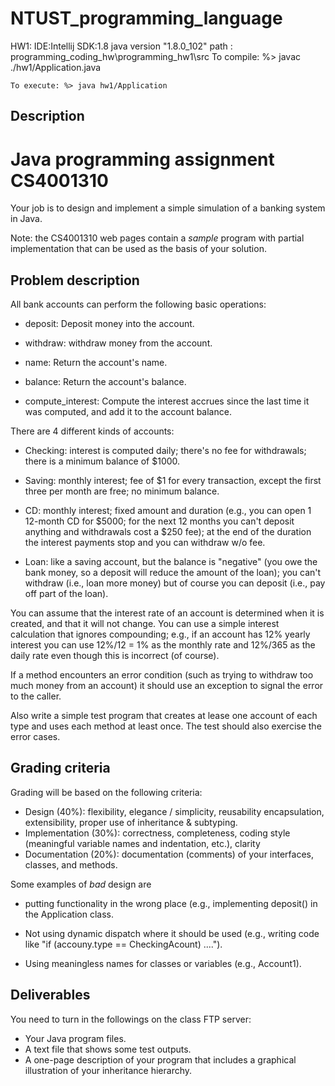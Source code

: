 # NTUST_programming_language
HW1:
IDE:Intellij
SDK:1.8 
java version "1.8.0_102"
    path : programming_coding_hw\programming_hw1\src
    To compile: %> javac ./hw1/Application.java
    
    To execute: %> java hw1/Application


Description
----
Java programming assignment                                 CS4001310
=====================================================================

Your job is to design and implement a simple simulation of a banking
system in Java. 

Note: the CS4001310 web pages contain a *sample* program with partial
implementation that can be used as the basis of your solution.

Problem description
-------------------

All bank accounts can perform the following basic operations:

- deposit: Deposit money into the account.

- withdraw: withdraw money from the account.

- name: Return the account's name.

- balance: Return the account's balance.

- compute_interest: Compute the interest accrues since the last time
  it was computed, and add it to the account balance.
  
There are 4 different kinds of accounts:

- Checking: interest is computed daily; there's no fee for 
  withdrawals; there is a minimum balance of $1000.
  
- Saving: monthly interest; fee of $1 for every transaction, except
  the first three per month are free; no minimum balance.
  
- CD: monthly interest; fixed amount and duration (e.g., you can open
  1 12-month CD for $5000; for the next 12 months you can't deposit
  anything and withdrawals cost a  $250 fee); at the end of the 
  duration the interest payments stop and you can withdraw w/o fee.
  
- Loan: like a saving account, but the balance is "negative" (you owe
  the bank money, so a deposit will reduce the amount of the loan);
  you can't withdraw (i.e., loan more money) but of course you can 
  deposit (i.e., pay off part of the loan).
  
You can assume that the interest rate of an account is determined when
it is created, and that it will not change.  You can use a simple
interest calculation that ignores compounding; e.g., if an account has
12% yearly interest you can use 12%/12 = 1% as the monthly rate and
12%/365 as the daily rate even though this is incorrect (of course).

If a method encounters an error condition (such as trying to withdraw
too much money from an account) it should use an exception to signal
the error to the caller.

Also write a simple test program that creates at lease one account of 
each type and uses each method at least once.  The test should also 
exercise the error cases.

Grading criteria
----------------

Grading will be based on the following criteria:

- Design (40%): flexibility, elegance / simplicity, reusability
  encapsulation, extensibility, proper use of inheritance & subtyping.
- Implementation (30%): correctness, completeness, coding style
  (meaningful variable names and indentation, etc.), clarity
- Documentation (20%): documentation (comments) of your interfaces,
  classes, and methods.
  
Some examples of *bad* design are

- putting functionality in the wrong place (e.g., implementing
  deposit() in the Application class.
  
- Not using dynamic dispatch where it should be used (e.g., writing
  code like "if (accouny.type == CheckingAcount) ....").
  
- Using meaningless names for classes or variables (e.g., Account1).

Deliverables
------------

You need to turn in the followings on the class FTP server:

- Your Java program files.  
- A text file that shows some test outputs.
- A one-page description of your program that includes a graphical
  illustration of your inheritance hierarchy.